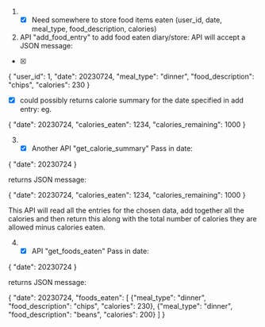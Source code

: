 1. - [x] Need somewhere to store food items eaten (user_id, date, meal_type, food_description, calories)

2. API "add_food_entry" to add food eaten diary/store: API will accept a JSON message:

- [x]
{ "user_id": 1,
  "date": 20230724,
  "meal_type": "dinner",
  "food_description": "chips",
  "calories": 230
}

- [x] could possibly returns calorie summary for the date specified in add entry: eg.

{ "date": 20230724,
  "calories_eaten": 1234,
  "calories_remaining": 1000
}

3. - [x]  Another API "get_calorie_summary" Pass in date:

{ "date": 20230724 }

returns JSON message:

{ "date": 20230724,
  "calories_eaten": 1234,
  "calories_remaining": 1000
}

This API will read all the entries for the chosen data, add together all the calories and
then return this along with the total number of calories they are allowed minus calories eaten.

4. - [x]  API "get_foods_eaten" Pass in date:

{ "date": 20230724 }

returns JSON message:

{ "date": 20230724,
  "foods_eaten": [ {"meal_type": "dinner", "food_description": "chips", "calories": 230},
                   {"meal_type": "dinner", "food_description": "beans", "calories": 200} ]
}
